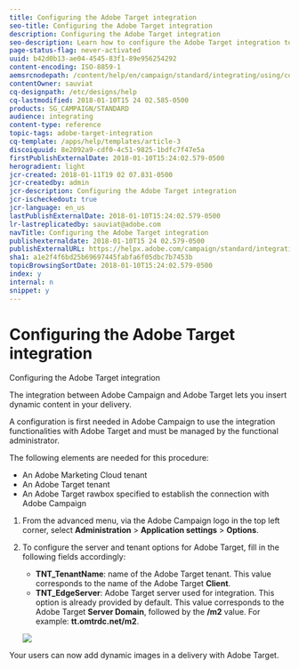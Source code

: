 ```yaml
---
title: Configuring the Adobe Target integration
seo-title: Configuring the Adobe Target integration
description: Configuring the Adobe Target integration
seo-description: Learn how to configure the Adobe Target integration to start using dynamic content in Adobe Campaign.
page-status-flag: never-activated
uuid: b42d0b13-ae04-4545-83f1-89e956254292
content-encoding: ISO-8859-1
aemsrcnodepath: /content/help/en/campaign/standard/integrating/using/configuring-the-adobe-target-integration
contentOwner: sauviat
cq-designpath: /etc/designs/help
cq-lastmodified: 2018-01-10T15 24 02.585-0500
products: SG_CAMPAIGN/STANDARD
audience: integrating
content-type: reference
topic-tags: adobe-target-integration
cq-template: /apps/help/templates/article-3
discoiquuid: 8e2092a9-cdf0-4c51-9825-1bdfc7f47e5a
firstPublishExternalDate: 2018-01-10T15:24:02.579-0500
herogradient: light
jcr-created: 2018-01-11T19 02 07.831-0500
jcr-createdby: admin
jcr-description: Configuring the Adobe Target integration
jcr-ischeckedout: true
jcr-language: en_us
lastPublishExternalDate: 2018-01-10T15:24:02.579-0500
lr-lastreplicatedby: sauviat@adobe.com
navTitle: Configuring the Adobe Target integration
publishexternaldate: 2018-01-10T15 24 02.579-0500
publishExternalURL: https://helpx.adobe.com/campaign/standard/integrating/using/configuring-the-adobe-target-integration.html
sha1: a1e2f4f6bd25b69697445fabfa6f05dbc7b7453b
topicBrowsingSortDate: 2018-01-10T15:24:02.579-0500
index: y
internal: n
snippet: y
---
```


# Configuring the Adobe Target integration

Configuring the Adobe Target integration

The integration between Adobe Campaign and Adobe Target lets you insert dynamic content in your delivery.

A configuration is first needed in Adobe Campaign to use the integration functionalities with Adobe Target and must be managed by the functional administrator.

The following elements are needed for this procedure:

* An Adobe Marketing Cloud tenant
* An Adobe Target tenant
* An Adobe Target rawbox specified to establish the connection with Adobe Campaign

1. From the advanced menu, via the Adobe Campaign logo in the top left corner, select **Administration** > **Application settings** > **Options**.
1. To configure the server and tenant options for Adobe Target, fill in the following fields accordingly:

    * **TNT_TenantName**: name of the Adobe Target tenant. This value corresponds to the name of the Adobe Target **Client**.
    * **TNT_EdgeServer**: Adobe Target server used for integration. This option is already provided by default. This value corresponds to the Adobe Target **Server Domain**, followed by the **/m2** value. For example: **tt.omtrdc.net/m2**.

   ![](assets/tar_options.png)

Your users can now add dynamic images in a delivery with Adobe Target.

